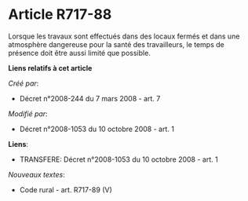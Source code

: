 # Article R717-88

Lorsque les travaux sont effectués dans des locaux fermés et dans une atmosphère dangereuse pour la santé des travailleurs,
le temps de présence doit être aussi limité que possible.

**Liens relatifs à cet article**

_Créé par_:

  - Décret n°2008-244 du 7 mars 2008 - art. 7

_Modifié par_:

  - Décret n°2008-1053 du 10 octobre 2008 - art. 1

**Liens**:

  - TRANSFERE: Décret n°2008-1053 du 10 octobre 2008 - art. 1

_Nouveaux textes_:

  - Code rural - art. R717-89 (V)
